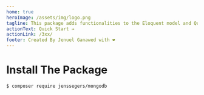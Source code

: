 ```yaml
---
home: true
heroImage: /assets/img/logo.png
tagline: This package adds functionalities to the Eloquent model and Query builder for MongoDB, using the original Laravel API. This library extends the original Laravel classes, so it uses exactly the same methods.
actionText: Quick Start →
actionLink: /3xx/
footer: Created By Jenuel Ganawed with ❤
---
```


# Install The Package
```bash
$ composer require jenssegers/mongodb
```